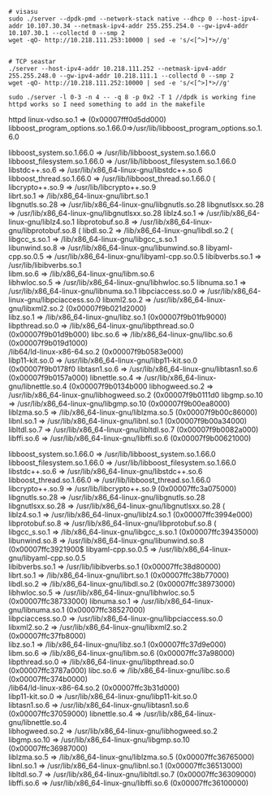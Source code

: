 
```
# visasu
sudo ./server --dpdk-pmd --network-stack native --dhcp 0 --host-ipv4-addr 10.107.30.34 --netmask-ipv4-addr 255.255.254.0 --gw-ipv4-addr 10.107.30.1 --collectd 0 --smp 2
wget -qO- http://10.218.111.253:10000 | sed -e 's/<[^>]*>//g'


# TCP seastar
./server --host-ipv4-addr 10.218.111.252 --netmask-ipv4-addr 255.255.248.0 --gw-ipv4-addr 10.218.111.1 --collectd 0 --smp 2
wget -qO- http://10.218.111.252:10000 | sed -e 's/<[^>]*>//g'

sudo ./server -l 0-3 -n 4 -- -q 8 -p 0x2 -T 1 //dpdk is working fine
httpd works so I need something to add in the makefile
```

httpd
linux-vdso.so.1 =>  (0x00007fff0d5dd000)                                     
libboost_program_options.so.1.66.0=>/usr/lib/libboost_program_options.so.1.6.0  


                                                 
libboost_system.so.1.66.0 => /usr/lib/libboost_system.so.1.66.0
libboost_filesystem.so.1.66.0 => /usr/lib/libboost_filesystem.so.1.66.0
libstdc++.so.6 => /usr/lib/x86_64-linux-gnu/libstdc++.so.6
libboost_thread.so.1.66.0 => /usr/lib/libboost_thread.so.1.66.0 (
libcrypto++.so.9 => /usr/lib/libcrypto++.so.9           
librt.so.1 => /lib/x86_64-linux-gnu/librt.so.1           
libgnutls.so.28 => /usr/lib/x86_64-linux-gnu/libgnutls.so.28
libgnutlsxx.so.28 => /usr/lib/x86_64-linux-gnu/libgnutlsxx.so.28
liblz4.so.1 => /usr/lib/x86_64-linux-gnu/liblz4.so.1
libprotobuf.so.8 => /usr/lib/x86_64-linux-gnu/libprotobuf.so.8 (
libdl.so.2 => /lib/x86_64-linux-gnu/libdl.so.2 (          
libgcc_s.so.1 => /lib/x86_64-linux-gnu/libgcc_s.so.1  
libunwind.so.8 => /usr/lib/x86_64-linux-gnu/libunwind.so.8
libyaml-cpp.so.0.5 => /usr/lib/x86_64-linux-gnu/libyaml-cpp.so.0.5
libibverbs.so.1 => /usr/lib/libibverbs.so.1              
libm.so.6 => /lib/x86_64-linux-gnu/libm.so.6          
libhwloc.so.5 => /usr/lib/x86_64-linux-gnu/libhwloc.so.5
libnuma.so.1 => /usr/lib/x86_64-linux-gnu/libnuma.so.1
libpciaccess.so.0 => /usr/lib/x86_64-linux-gnu/libpciaccess.so.0
libxml2.so.2 => /usr/lib/x86_64-linux-gnu/libxml2.so.2 (0x00007f9b021d2000)   
libz.so.1 => /lib/x86_64-linux-gnu/libz.so.1 (0x00007f9b01fb9000)             
libpthread.so.0 => /lib/x86_64-linux-gnu/libpthread.so.0 (0x00007f9b01d9b000)
libc.so.6 => /lib/x86_64-linux-gnu/libc.so.6 (0x00007f9b019d1000)             
/lib64/ld-linux-x86-64.so.2 (0x00007f9b0583e000)                              
libp11-kit.so.0 => /usr/lib/x86_64-linux-gnu/libp11-kit.so.0 (0x00007f9b0178f0
libtasn1.so.6 => /usr/lib/x86_64-linux-gnu/libtasn1.so.6 (0x00007f9b0157a000)
libnettle.so.4 => /usr/lib/x86_64-linux-gnu/libnettle.so.4 (0x00007f9b0134b000
libhogweed.so.2 => /usr/lib/x86_64-linux-gnu/libhogweed.so.2 (0x00007f9b0111d0
libgmp.so.10 => /usr/lib/x86_64-linux-gnu/libgmp.so.10 (0x00007f9b00ea8000)   
liblzma.so.5 => /lib/x86_64-linux-gnu/liblzma.so.5 (0x00007f9b00c86000)       
libnl.so.1 => /usr/lib/x86_64-linux-gnu/libnl.so.1 (0x00007f9b00a34000)       
libltdl.so.7 => /usr/lib/x86_64-linux-gnu/libltdl.so.7 (0x00007f9b0082a000)   
libffi.so.6 => /usr/lib/x86_64-linux-gnu/libffi.so.6 (0x00007f9b00621000)     



libboost_system.so.1.66.0 => /usr/lib/libboost_system.so.1.66.0             
libboost_filesystem.so.1.66.0 => /usr/lib/libboost_filesystem.so.1.66.0       
libstdc++.so.6 => /usr/lib/x86_64-linux-gnu/libstdc++.so.6                     
libboost_thread.so.1.66.0 => /usr/lib/libboost_thread.so.1.66.0               
libcrypto++.so.9 => /usr/lib/libcrypto++.so.9 (0x00007ffc3a075000)            
libgnutls.so.28 => /usr/lib/x86_64-linux-gnu/libgnutls.so.28                   
libgnutlsxx.so.28 => /usr/lib/x86_64-linux-gnu/libgnutlsxx.so.28 (             
liblz4.so.1 => /usr/lib/x86_64-linux-gnu/liblz4.so.1 (0x00007ffc3994e000)     
libprotobuf.so.8 => /usr/lib/x86_64-linux-gnu/libprotobuf.so.8 (               
libgcc_s.so.1 => /lib/x86_64-linux-gnu/libgcc_s.so.1 (0x00007ffc39435000)     
libunwind.so.8 => /usr/lib/x86_64-linux-gnu/libunwind.so.8 (0x00007ffc3921900$
libyaml-cpp.so.0.5 => /usr/lib/x86_64-linux-gnu/libyaml-cpp.so.0.5             
libibverbs.so.1 => /usr/lib/libibverbs.so.1 (0x00007ffc38d80000)              
librt.so.1 => /lib/x86_64-linux-gnu/librt.so.1 (0x00007ffc38b77000)           
libdl.so.2 => /lib/x86_64-linux-gnu/libdl.so.2 (0x00007ffc38973000)           
libhwloc.so.5 => /usr/lib/x86_64-linux-gnu/libhwloc.so.5 (0x00007ffc38733000)
libnuma.so.1 => /usr/lib/x86_64-linux-gnu/libnuma.so.1 (0x00007ffc38527000)   
libpciaccess.so.0 => /usr/lib/x86_64-linux-gnu/libpciaccess.so.0               
libxml2.so.2 => /usr/lib/x86_64-linux-gnu/libxml2.so.2 (0x00007ffc37fb8000)   
libz.so.1 => /lib/x86_64-linux-gnu/libz.so.1 (0x00007ffc37d9e000)             
libm.so.6 => /lib/x86_64-linux-gnu/libm.so.6 (0x00007ffc37a98000)             
libpthread.so.0 => /lib/x86_64-linux-gnu/libpthread.so.0 (0x00007ffc3787a000)
libc.so.6 => /lib/x86_64-linux-gnu/libc.so.6 (0x00007ffc374b0000)             
/lib64/ld-linux-x86-64.so.2 (0x00007ffc3b31d000)                              
libp11-kit.so.0 => /usr/lib/x86_64-linux-gnu/libp11-kit.so.0                         
libtasn1.so.6 => /usr/lib/x86_64-linux-gnu/libtasn1.so.6 (0x00007ffc37059000)
libnettle.so.4 => /usr/lib/x86_64-linux-gnu/libnettle.so.4                           
libhogweed.so.2 => /usr/lib/x86_64-linux-gnu/libhogweed.so.2                        
libgmp.so.10 => /usr/lib/x86_64-linux-gnu/libgmp.so.10 (0x00007ffc36987000)   
liblzma.so.5 => /lib/x86_64-linux-gnu/liblzma.so.5 (0x00007ffc36765000)       
libnl.so.1 => /usr/lib/x86_64-linux-gnu/libnl.so.1 (0x00007ffc36513000)       
libltdl.so.7 => /usr/lib/x86_64-linux-gnu/libltdl.so.7 (0x00007ffc36309000)   
libffi.so.6 => /usr/lib/x86_64-linux-gnu/libffi.so.6 (0x00007ffc36100000)     
